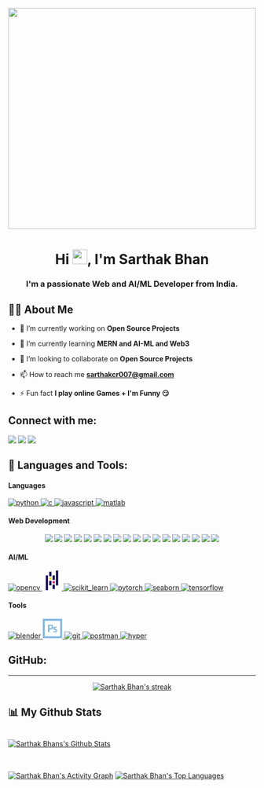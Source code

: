 <a href="#"><img width="100%" height="450px" src="https://i.pinimg.com/originals/e1/85/18/e18518c6d24257c6fb02e3c95a862d85.gif" height="175px"/></a>

<h1 align="center">Hi <img src="https://user-images.githubusercontent.com/74038190/216120981-b9507c36-0e04-4469-8e27-c99271b45ba5.png" width="30px" height="30px">, I'm Sarthak Bhan</h1>
<h3 align="center">I'm a passionate Web and AI/ML Developer from India.</h3>


## 🙋‍♂️ About Me

- 🔭 I’m currently working on **Open Source Projects**

- 🌱 I’m currently learning **MERN and AI-ML and Web3**

- 👯 I’m looking to collaborate on **Open Source Projects**

- 📫 How to reach me **sarthakcr007@gmail.com**

- ⚡ Fun fact **I play online Games + I'm Funny 😏**

## Connect with me:
<p align="left">

<a href = "https://www.linkedin.com/in/sarthak-bhan-55365a17a/"><img src="https://img.icons8.com/fluent/48/000000/linkedin.png"/></a>
<a href = "https://twitter.com/SarthakBhan"><img src="https://img.icons8.com/fluent/48/000000/twitter.png"/></a>
<a href = "https://www.instagram.com/sarthakbhan/"><img src="https://img.icons8.com/fluent/48/000000/instagram-new.png"/></a>

</p>

## 🚀 Languages and Tools:

<h4 align="left">Languages</h4>
<a href="https://www.python.org" target="_blank" rel="noreferrer"> <img src="https://user-images.githubusercontent.com/74038190/212257472-08e52665-c503-4bd9-aa20-f5a4dae769b5.gif" alt="python" width="50" height="50"/> </a> 
<a href="https://www.cprogramming.com/" target="_blank" rel="noreferrer"> <img src="https://github.com/Anmol-Baranwal/Cool-GIFs-For-GitHub/assets/74038190/e0d299f2-767c-4c21-bd49-90f2a19f1a78" alt="c" width="50" height="50"/> </a>
<a href="https://developer.mozilla.org/en-US/docs/Web/JavaScript" target="_blank" rel="noreferrer"> <img  src="https://user-images.githubusercontent.com/74038190/212257454-16e3712e-945a-4ca2-b238-408ad0bf87e6.gif" alt="javascript" width="50" height="50"/> </a>
</a> <a href="https://www.mathworks.com/" target="_blank" rel="noreferrer"> <img src="https://upload.wikimedia.org/wikipedia/commons/2/21/Matlab_Logo.png" alt="matlab" width="40" height="40"/> </a> </p>

<h4>Web Development</h4>
<div align="center">
<img src="https://user-images.githubusercontent.com/74038190/212257468-1e9a91f1-b626-4baa-b15d-5c385dfa7ed2.gif" width="100">
<img src="https://user-images.githubusercontent.com/74038190/212257465-7ce8d493-cac5-494e-982a-5a9deb852c4b.gif" width="100">
<img src="https://user-images.githubusercontent.com/74038190/212257463-4d082cb4-7483-4eaf-bc25-6dde2628aabd.gif" width="100">
<img src="https://user-images.githubusercontent.com/74038190/212257460-738ff738-247f-4445-a718-cdd0ca76e2db.gif" width="100">
<img src="https://user-images.githubusercontent.com/74038190/212257467-871d32b7-e401-42e8-a166-fcfd7baa4c6b.gif" width="100">
<img src="https://user-images.githubusercontent.com/74038190/212281756-450d3ffa-9335-4b98-a965-db8a18fee927.gif" width="100">
<img src="https://user-images.githubusercontent.com/74038190/212280805-9bcb336b-8c55-46a8-abf8-ff286ab55472.gif" width="100">
<img src="https://user-images.githubusercontent.com/74038190/212280823-79088828-a258-4a4d-8d6c-96315d5a07af.gif" width="100">
<img src="https://user-images.githubusercontent.com/74038190/212281763-e6ecd7ef-c4aa-45b6-a97c-f33f6bb592bd.gif" width="100">
<img src="https://user-images.githubusercontent.com/74038190/212281775-b468df30-4edc-4bf8-a4ee-f52e1aaddc86.gif" width="100">
<img src="https://user-images.githubusercontent.com/74038190/212281780-0afd9616-8310-46e9-a898-c4f5269f1387.gif" width="100">
  
<img src="https://github.com/Anmol-Baranwal/Cool-GIFs-For-GitHub/assets/74038190/1a797f46-efe4-41e6-9e75-5303e1bbcbfa" width="100">
<img src="https://github.com/Anmol-Baranwal/Cool-GIFs-For-GitHub/assets/74038190/29fd6286-4e7b-4d6c-818f-c4765d5e39a9" width="100">
<img src="https://github.com/Anmol-Baranwal/Cool-GIFs-For-GitHub/assets/74038190/67f477ed-6624-42da-99f0-1a7b1a16eecb" width="100">
<img src="https://github.com/Anmol-Baranwal/Cool-GIFs-For-GitHub/assets/74038190/3c16d4f2-b757-4c70-8f42-43d5dddd2c36" width="100">
<img src="https://github.com/Anmol-Baranwal/Cool-GIFs-For-GitHub/assets/74038190/3fb2cdf6-8920-462e-87a4-95af376418aa" width="100">
<img src="https://github.com/Anmol-Baranwal/Cool-GIFs-For-GitHub/assets/74038190/de038172-e903-4951-926c-755878deb0b4" width="100">
<img src="https://github.com/Anmol-Baranwal/Cool-GIFs-For-GitHub/assets/74038190/398b19b1-9aae-4c1f-8bc0-d172a2c08d68" width="100">
</div>

<h4>AI/ML</h4>
<p align="left">
<a href="https://opencv.org/" target="_blank" rel="noreferrer"> <img src="https://www.vectorlogo.zone/logos/opencv/opencv-icon.svg" alt="opencv" width="40" height="40"/> </a> 
  <a href="https://pandas.pydata.org/" target="_blank" rel="noreferrer"> <img src="https://raw.githubusercontent.com/devicons/devicon/2ae2a900d2f041da66e950e4d48052658d850630/icons/pandas/pandas-original.svg" alt="pandas" width="40" height="40"/> </a> 
  <a href="https://scikit-learn.org/" target="_blank" rel="noreferrer"> <img src="https://upload.wikimedia.org/wikipedia/commons/0/05/Scikit_learn_logo_small.svg" alt="scikit_learn" width="40" height="40"/> </a>
  <a href="https://pytorch.org/" target="_blank" rel="noreferrer"> <img src="https://www.vectorlogo.zone/logos/pytorch/pytorch-icon.svg" alt="pytorch" width="40" height="40"/> </a>
  <a href="https://seaborn.pydata.org/" target="_blank" rel="noreferrer"> <img src="https://seaborn.pydata.org/_images/logo-mark-lightbg.svg" alt="seaborn" width="40" height="40"/> </a> 
  <a href="https://www.tensorflow.org" target="_blank" rel="noreferrer"> <img src="https://www.vectorlogo.zone/logos/tensorflow/tensorflow-icon.svg" alt="tensorflow" width="40" height="40"/> </a> 
</p> 

<h4>Tools</h4>
<p align="left"> <a href="https://www.blender.org/" target="_blank" rel="noreferrer"> <img src="https://download.blender.org/branding/community/blender_community_badge_white.svg" alt="blender" width="40" height="40"/> </a>
<a href="https://www.photoshop.com/en" target="_blank" rel="noreferrer"> <img src="https://raw.githubusercontent.com/devicons/devicon/master/icons/photoshop/photoshop-line.svg" alt="photoshop" width="40" height="40"/> </a>
<a href="https://git-scm.com/" target="_blank" rel="noreferrer"> <img src="https://www.vectorlogo.zone/logos/git-scm/git-scm-icon.svg" alt="git" width="40" height="40"/> </a>
<a href="https://postman.com" target="_blank" rel="noreferrer"> <img src="https://www.vectorlogo.zone/logos/getpostman/getpostman-icon.svg" alt="postman" width="40" height="40"/> </a>
<a href="https://hyper.is/" target="_blank" rel="noreferrer"> <img src="https://ph-files.imgix.net/d20962fa-6bca-4f4a-810a-2ff5a1d48438.png?auto=format&auto=compress&codec=mozjpeg&cs=strip&w=64&h=64&fit=crop&frame=1&dpr=1" alt="hyper" width="40" height="40"/> </a>

## GitHub:
<hr>

<p align="center">
    <a href="https://github.com/Sarthak3003/">
        <img title="🔥 Get streak stats for your profile at git.io/streak-stats" alt="Sarthak Bhan's streak" src="https://github-readme-streak-stats.herokuapp.com/?user=Sarthak3003&theme=black-ice&hide_border=true&stroke=0000&background=060A0CD0"/>
    </a>
</p>

## 📊 My Github Stats

  <br/>
    <a href="https://github.com/Sarthak3003/"><img alt="Sarthak Bhans's Github Stats" src="https://github-readme-stats.vercel.app/api?username=Sarthak3003&show_icons=true&count_private=true&theme=react&hide_border=true&bg_color=0D1117" /></a>
  <br/>

<br/>
<br/>

<a href="https://github.com/Sarthak3003"><img alt="Sarthak Bhan's Activity Graph" src="https://activity-graph.herokuapp.com/graph?username=Sarthak3003&bg_color=0D1117&color=5BCDEC&line=5BCDEC&point=FFFFFF&hide_border=true" /></a>
<a href="https://github.com/Sarthak3003/"><img alt="Sarthak Bhan's Top Languages" src="https://github-readme-stats.vercel.app/api/top-langs/?username=Sarthak3003&langs_count=8&count_private=true&layout=compact&theme=react&hide_border=true&bg_color=0D1117" /></a>

<br/>
<br/>
